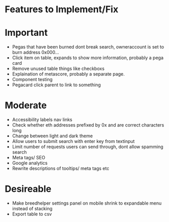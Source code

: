 # Features to Implement/Fix

# Important

- Pegas that have been burned dont break search, owneraccount is set to burn address 0x000...
- Click item on table, expands to show more information, probably a pega card
- Remove unused table things like checkboxs
- Explaination of metascore, probably a separate page.
- Component testing
- Pegacard click parent to link to something

# Moderate

- Accessibility labels nav links
- Check whether eth addresses prefixed by 0x and are correct characters long
- Change between light and dark theme
- Allow users to submit search with enter key from textinput
- Limit number of requests users can send through, dont allow spamming search
- Meta tags/ SEO
- Google analytics
- Rewrite descriptions of tooltips/ meta tags etc

# Desireable

- Make breedhelper settings panel on mobile shrink to expandable menu instead of stacking
- Export table to csv
